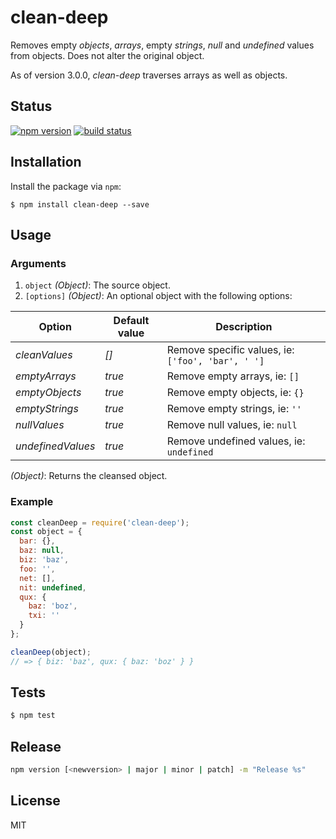 # clean-deep

Removes empty _objects_, _arrays_, empty _strings_, _null_ and _undefined_ values from objects. Does not alter the original object.

As of version 3.0.0, _clean-deep_ traverses arrays as well as objects.

## Status

[![npm version][npm-image]][npm-url] [![build status][workflow-image]][workflow-url]

## Installation

Install the package via `npm`:

```
$ npm install clean-deep --save
```

## Usage

### Arguments

1. `object` _(Object)_: The source object.
2. `[options]` _(Object)_: An optional object with the following options:

Option            | Default value | Description
----------------- | ------------- | -----------------------------------
_cleanValues_     | _[]_          | Remove specific values, ie: `['foo', 'bar', ' ']`
_emptyArrays_     | _true_        | Remove empty arrays, ie: `[]`
_emptyObjects_    | _true_        | Remove empty objects, ie: `{}`
_emptyStrings_    | _true_        | Remove empty strings, ie: `''`
_nullValues_      | _true_        | Remove null values, ie: `null`
_undefinedValues_ | _true_        | Remove undefined values, ie: `undefined`

_(Object)_: Returns the cleansed object.

### Example

```javascript
const cleanDeep = require('clean-deep');
const object = {
  bar: {},
  baz: null,
  biz: 'baz',
  foo: '',
  net: [],
  nit: undefined,
  qux: {
    baz: 'boz',
    txi: ''
  }
};

cleanDeep(object);
// => { biz: 'baz', qux: { baz: 'boz' } }
```

## Tests

```javascript
$ npm test
```

## Release

```sh
npm version [<newversion> | major | minor | patch] -m "Release %s"
```

## License

MIT

[npm-image]: https://img.shields.io/npm/v/clean-deep.svg?style=flat-square
[npm-url]: https://npmjs.org/package/clean-deep
[workflow-image]: https://github.com/nunofgs/clean-deep/workflows/Node%20CI/badge.svg
[workflow-url]: https://github.com/nunofgs/clean-deep/actions

